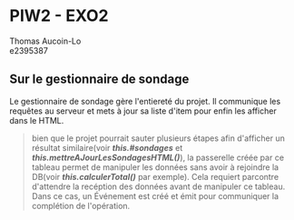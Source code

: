 
# PIW2 - EXO2

Thomas Aucoin-Lo  
e2395387

## Sur le gestionnaire de sondage

Le gestionnaire de sondage gère l'entiereté du projet. Il communique les requêtes au serveur et mets à jour sa liste d'item pour enfin les afficher dans le HTML.

> bien que le projet pourrait sauter plusieurs étapes afin d'afficher un résultat similaire(voir ***this.#sondages*** et ***this.mettreAJourLesSondagesHTML()***), la passerelle créée par ce tableau permet de manipuler les données sans avoir à rejoindre la DB(voir ***this.calculerTotal()*** par exemple). Cela requiert parcontre d'attendre la recéption des données avant de manipuler ce tableau. Dans ce cas, un Événement est créé et émit pour communiquer la complétion de l'opération. 